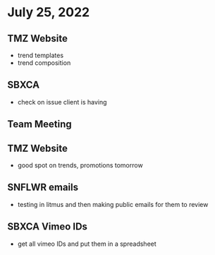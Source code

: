 # July 25, 2022

## TMZ Website
- trend templates
- trend composition

## SBXCA
- check on issue client is having

## Team Meeting

## TMZ Website
- good spot on trends, promotions tomorrow

## SNFLWR emails
- testing in litmus and then making public emails for them to review

## SBXCA Vimeo IDs
- get all vimeo IDs and put them in a spreadsheet